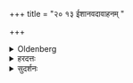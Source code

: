 +++
title = "२० १३ ईशानवदावाहनम् "

+++

<details><summary>Oldenberg</summary>

13. He has (the Kṣetrapati) led to his place in the same way as the Īśāna (see above, Sūtra 1).
</details>

<details><summary>हरदत्तः</summary>

तस्य क्षेत्रपतेर् **आवाहनं ईशानवत्** कर्तव्यम् ।
"आ त्वा वहन्त्वि"त्यनयर्चेत्यर्थः ।
शर्वशब्दोऽपि तस्य पर्यायनाम द्रष्टव्यम् ॥१३॥
</details>

<details><summary>सुदर्शनः</summary>

क्षेत्रस्य पतेर् **आवाहनमीशानवत्**, "आ त्वा वहन्तु" इत्येतयेत्यर्थः ॥१३॥
</details>
